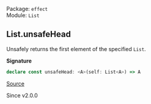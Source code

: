 Package: `effect`<br />
Module: `List`<br />

## List.unsafeHead

Unsafely returns the first element of the specified `List`.

**Signature**

```ts
declare const unsafeHead: <A>(self: List<A>) => A
```

[Source](https://github.com/Effect-TS/effect/tree/main/packages/effect/src/List.ts#L940)

Since v2.0.0